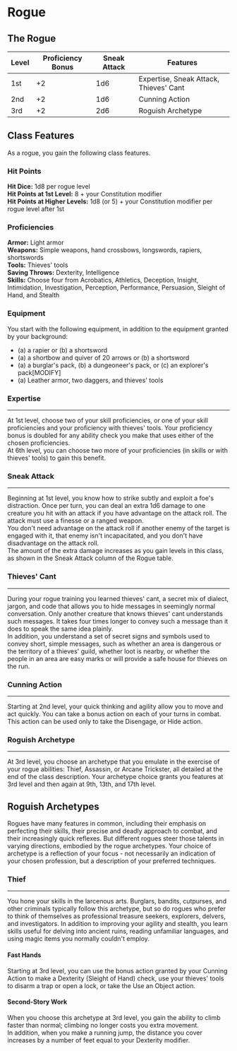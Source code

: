 # Rogue
## The Rogue
| Level | Proficiency Bonus | Sneak Attack  | Features                               |
|-------|------------------ |---------------|----------------------------------------|
| 1st   | +2                | 1d6           | Expertise, Sneak Attack, Thieves' Cant |
| 2nd   | +2                | 1d6           | Cunning Action                         |
| 3rd   | +2                | 2d6           | Roguish Archetype                      |

## Class Features
As a rogue, you gain the following class features.

### Hit Points
**Hit Dice:** 1d8 per rogue level  
**Hit Points at 1st Level:** 8 + your Constitution modifier  
**Hit Points at Higher Levels:** 1d8 (or 5) + your Constitution modifier per rogue level after 1st  

### Proficiencies
**Armor:** Light armor  
**Weapons:** Simple weapons, hand crossbows, longswords, rapiers, shortswords  
**Tools:** Thieves' tools    
**Saving Throws:** Dexterity, Intelligence   
**Skills:** Choose four from Acrobatics, Athletics, Deception, Insight, Intimidation, Investigation, Perception, Performance, Persuasion, Sleight of Hand, and Stealth  

### Equipment
You start with the following equipment, in addition to the equipment granted by your background:

* (a) a rapier or (b) a shortsword 
* (a) a shortbow and quiver of 20 arrows or (b) a shortsword
* (a) a burglar's pack, (b) a dungeoneer's pack, or (c) an explorer's pack[MODIFY]
* (a) Leather armor, two daggers, and thieves' tools

### Expertise 
- - -
At 1st level, choose two of your skill proficiencies, or one of your skill proficiencies and your proficiency with thieves' tools. Your proficiency bonus is doubled for any ability check you make that uses either of the chosen proficiencies.   
At 6th level, you can choose two more of your proficiencies (in skills or with thieves' tools) to gain this benefit. 

### Sneak Attack 
- - -
Beginning at 1st level, you know how to strike subtly and exploit a foe's distraction. Once per turn, you can deal an extra 1d6 damage to one creature you hit with an attack if you have advantage on the attack roll. The attack must use a finesse or a ranged weapon.    
You don't need advantage on the attack roll if another enemy of the target is engaged with it, that enemy isn't incapacitated, and you don't have disadvantage on the attack roll.    
The amount of the extra damage increases as you gain levels in this class, as shown in the Sneak Attack column of the Rogue table. 

### Thieves' Cant 
- - -
During your rogue training you learned thieves' cant, a secret mix of dialect, jargon, and code that allows you to hide messages in seemingly normal conversation. Only another creature that knows thieves' cant understands such messages. It takes four times longer to convey such a message than it does to speak the same idea plainly.    
In addition, you understand a set of secret signs and symbols used to convey short, simple messages, such as whether an area is dangerous or the territory of a thieves' guild, whether loot is nearby, or whether the people in an area are easy marks or will provide a safe house for thieves on the run. 

### Cunning Action 
- - -
Starting at 2nd level, your quick thinking and agility allow you to move and act quickly. You can take a bonus action on each of your turns in combat. This action can be used only to take the Disengage, or Hide action. 

### Roguish Archetype
- - -
At 3rd level, you choose an archetype that you emulate in the exercise of your rogue abilities: Thief, Assassin, or Arcane Trickster, all detailed at the end of the class description. Your archetype choice grants you features at 3rd level and then again at 9th, 13th, and 17th level. 


## Roguish Archetypes 
Rogues have many features in common, including their emphasis on perfecting their skills, their precise and deadly approach to combat, and their increasingly quick reflexes. But different rogues steer those talents in varying directions, embodied by the rogue archetypes. Your choice of archetype is a reflection of your focus - not necessarily an indication of your chosen profession, but a description of your preferred techniques. 

### Thief 
- - -
You hone your skills in the larcenous arts. Burglars, bandits, cutpurses, and other criminals typically follow this archetype, but so do rogues who prefer to think of themselves as professional treasure seekers, explorers, delvers, and investigators. In addition to improving your agility and stealth, you learn skills useful for delving into ancient ruins, reading unfamiliar languages, and using magic items you normally couldn't employ. 

#### Fast Hands 
Starting at 3rd level, you can use the bonus action granted by your Cunning Action to make a Dexterity (Sleight of Hand) check, use your thieves' tools to disarm a trap or open a lock, or take the Use an Object action. 

#### Second-Story Work 
When you choose this archetype at 3rd level, you gain the ability to climb faster than normal; climbing no longer costs you extra movement.    
In addition, when you make a running jump, the distance you cover increases by a number of feet equal to your Dexterity modifier. 
